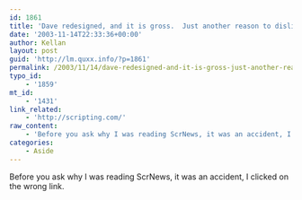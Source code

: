 ```yaml
---
id: 1861
title: 'Dave redesigned, and it is gross.  Just another reason to dislike him.'
date: '2003-11-14T22:33:36+00:00'
author: Kellan
layout: post
guid: 'http://lm.quxx.info/?p=1861'
permalink: /2003/11/14/dave-redesigned-and-it-is-gross-just-another-reason-to-dislike-him/
typo_id:
    - '1859'
mt_id:
    - '1431'
link_related:
    - 'http://scripting.com/'
raw_content:
    - 'Before you ask why I was reading ScrNews, it was an accident, I clicked on the wrong link.'
categories:
    - Aside
---
```


Before you ask why I was reading ScrNews, it was an accident, I clicked on the wrong link.